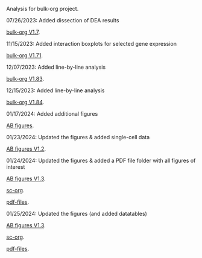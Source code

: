 Analysis for bulk-org project.

07/26/2023: Added dissection of DEA results


[bulk-org V1.7](https://ar-kie.github.io/bulk-org/docs/bulk-org-markdown.html). <br/>


11/15/2023: Added interaction boxplots for selected gene expression

[bulk-org V1.71](https://ar-kie.github.io/bulk-org/docs/11152023_bulk-org-markdown.html). <br/>

12/07/2023: Added line-by-line analysis

[bulk-org V1.83](https://ar-kie.github.io/bulk-org/docs/12072023_bulk-org-markdown.html). <br/>

12/15/2023: Added line-by-line analysis

[bulk-org V1.84](https://ar-kie.github.io/bulk-org/docs/12152023_bulk-org-markdown.html). <br/>

01/17/2024: Added additional figures

[AB figures](https://ar-kie.github.io/bulk-org/docs/01172024_bulk-org-AB-figures.html). <br/>

01/23/2024: Updated the figures & added single-cell data

[AB figures V1.2](https://ar-kie.github.io/bulk-org/docs/01232024_bulk-org-AB-figures.html). <br/>

01/24/2024: Updated the figures & added a PDF file folder with all figures of interest

[AB figures V1.3](https://ar-kie.github.io/bulk-org/docs/01242024_bulk-org-AB-figures.html). <br/>

[sc-org](https://ar-kie.github.io/bulk-org/docs/01232023_sc-org-figures.html). <br/>

[pdf-files](https://github.com/ar-kie/bulk-org/tree/main/docs/01242024_bulk-org-AB-figures_files/figure-latex). <br/>

01/25/2024: Updated the figures (and added datatables)

[AB figures V1.3](https://ar-kie.github.io/bulk-org/docs/01242024_bulk-org-AB-figures.html). <br/>

[sc-org](https://ar-kie.github.io/bulk-org/docs/01252024_sc-org-figures.html). <br/>

[pdf-files](https://github.com/ar-kie/bulk-org/tree/main/docs/01252024_bulk-org-AB-figures_pdf_files/figure-latex). <br/>


